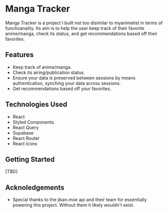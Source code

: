 # Manga Tracker

Manga Tracker is a project I built not too disimilar to myanimelist in terms of functioanality. Its aim is to help the user keep track of their favorite anime/manga, check its status, and get recommendations based off their favorites.

## Features

- Keep track of anime/manga.
- Check its airing/publication status.
- Ensure your data is preserved between sessions by means authentication, synching your data across sessions.
- Get recommendations based off your favorites.

## Technologies Used

- React
- Styled Components
- React Query
- Supabase
- React Router
- React Icons

## Getting Started

[TBD]

## Acknoledgements

- Special thanks to the jikan.moe api and their team for essentially powering this project. Without them it likely wouldn't exist.

